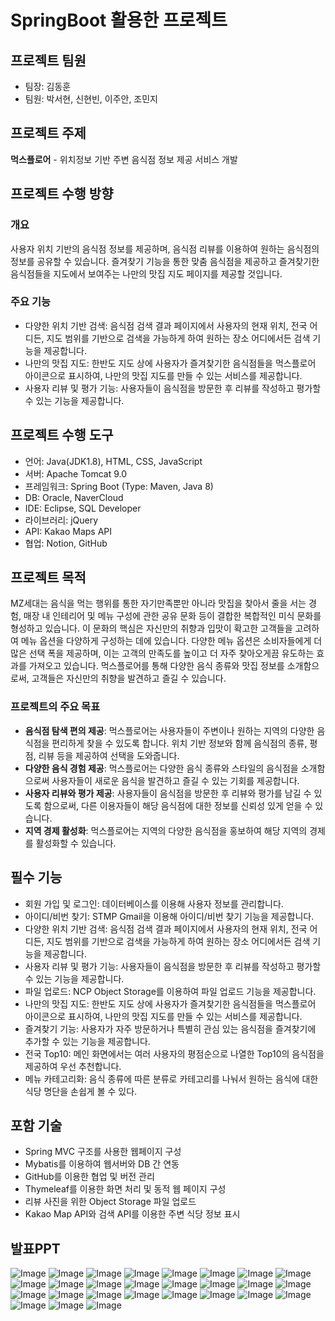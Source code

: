# SpringBoot 활용한 프로젝트 

## 프로젝트 팀원
- 팀장: 김동훈
- 팀원: 박서현, 신현빈, 이주안, 조민지

## 프로젝트 주제
**먹스플로어** - 위치정보 기반 주변 음식점 정보 제공 서비스 개발

## 프로젝트 수행 방향

### 개요
사용자 위치 기반의 음식점 정보를 제공하며, 음식점 리뷰를 이용하여 원하는 음식점의 정보를 공유할 수 있습니다. 즐겨찾기 기능을 통한 맞춤 음식점을 제공하고 즐겨찾기한 음식점들을 지도에서 보여주는 나만의 맛집 지도 페이지를 제공할 것입니다.

### 주요 기능
- 다양한 위치 기반 검색: 음식점 검색 결과 페이지에서 사용자의 현재 위치, 전국 어디든, 지도 범위를 기반으로 검색을 가능하게 하여 원하는 장소 어디에서든 검색 기능을 제공합니다.
- 나만의 맛집 지도: 한반도 지도 상에 사용자가 즐겨찾기한 음식점들을 먹스플로어 아이콘으로 표시하여, 나만의 맛집 지도를 만들 수 있는 서비스를 제공합니다.
- 사용자 리뷰 및 평가 기능: 사용자들이 음식점을 방문한 후 리뷰를 작성하고 평가할 수 있는 기능을 제공합니다.

## 프로젝트 수행 도구
- 언어: Java(JDK1.8), HTML, CSS, JavaScript
- 서버: Apache Tomcat 9.0
- 프레임워크: Spring Boot (Type: Maven, Java 8)
- DB: Oracle, NaverCloud
- IDE: Eclipse, SQL Developer
- 라이브러리: jQuery
- API: Kakao Maps API
- 협업: Notion, GitHub

## 프로젝트 목적
MZ세대는 음식을 먹는 행위를 통한 자기만족뿐만 아니라 맛집을 찾아서 줄을 서는 경험, 매장 내 인테리어 및 메뉴 구성에 관한 공유 문화 등이 결합한 복합적인 미식 문화를 형성하고 있습니다. 이 문화의 핵심은 자신만의 취향과 입맛이 확고한 고객들을 고려하여 메뉴 옵션을 다양하게 구성하는 데에 있습니다. 다양한 메뉴 옵션은 소비자들에게 더 많은 선택 폭을 제공하며, 이는 고객의 만족도를 높이고 더 자주 찾아오게끔 유도하는 효과를 가져오고 있습니다. 먹스플로어를 통해 다양한 음식 종류와 맛집 정보를 소개함으로써, 고객들은 자신만의 취향을 발견하고 즐길 수 있습니다.

### 프로젝트의 주요 목표
- **음식점 탐색 편의 제공**: 먹스플로어는 사용자들이 주변이나 원하는 지역의 다양한 음식점을 편리하게 찾을 수 있도록 합니다. 위치 기반 정보와 함께 음식점의 종류, 평점, 리뷰 등을 제공하여 선택을 도와줍니다.
- **다양한 음식 경험 제공**: 먹스플로어는 다양한 음식 종류와 스타일의 음식점을 소개함으로써 사용자들이 새로운 음식을 발견하고 즐길 수 있는 기회를 제공합니다.
- **사용자 리뷰와 평가 제공**: 사용자들이 음식점을 방문한 후 리뷰와 평가를 남길 수 있도록 함으로써, 다른 이용자들이 해당 음식점에 대한 정보를 신뢰성 있게 얻을 수 있습니다.
- **지역 경제 활성화**: 먹스플로어는 지역의 다양한 음식점을 홍보하여 해당 지역의 경제를 활성화할 수 있습니다.

## 필수 기능
- 회원 가입 및 로그인: 데이터베이스를 이용해 사용자 정보를 관리합니다.
- 아이디/비번 찾기: STMP Gmail을 이용해 아이디/비번 찾기 기능을 제공합니다.
- 다양한 위치 기반 검색: 음식점 검색 결과 페이지에서 사용자의 현재 위치, 전국 어디든, 지도 범위를 기반으로 검색을 가능하게 하여 원하는 장소 어디에서든 검색 기능을 제공합니다.
- 사용자 리뷰 및 평가 기능: 사용자들이 음식점을 방문한 후 리뷰를 작성하고 평가할 수 있는 기능을 제공합니다.
- 파일 업로드: NCP Object Storage를 이용하여 파일 업로드 기능을 제공합니다.
- 나만의 맛집 지도: 한반도 지도 상에 사용자가 즐겨찾기한 음식점들을 먹스플로어 아이콘으로 표시하여, 나만의 맛집 지도를 만들 수 있는 서비스를 제공합니다.
- 즐겨찾기 기능: 사용자가 자주 방문하거나 특별히 관심 있는 음식점을 즐겨찾기에 추가할 수 있는 기능을 제공합니다.
- 전국 Top10: 메인 화면에서는 여러 사용자의 평점순으로 나열한 Top10의 음식점을 제공하여 우선 추천합니다.
- 메뉴 카테고리화: 음식 종류에 따른 분류로 카테고리를 나눠서 원하는 음식에 대한 식당 명단을 손쉽게 볼 수 있다.

## 포함 기술
- Spring MVC 구조를 사용한 웹페이지 구성
- Mybatis를 이용하여 웹서버와 DB 간 연동
- GitHub를 이용한 협업 및 버전 관리
- Thymeleaf를 이용한 화면 처리 및 동적 웹 페이지 구성
- 리뷰 사진을 위한 Object Storage 파일 업로드
- Kakao Map API와 검색 API를 이용한 주변 식당 정보 표시

## 발표PPT
![Image](https://github.com/user-attachments/assets/ea0c0ccd-0158-4e83-936e-823d77375de8)
![Image](https://github.com/user-attachments/assets/771881f5-a69d-44b7-9648-39ee0e96f093)
![Image](https://github.com/user-attachments/assets/113d2eba-b7a3-49d4-bc25-8297178decf9)
![Image](https://github.com/user-attachments/assets/3d1cf9c7-6a76-4495-a564-8e407c5e56da)
![Image](https://github.com/user-attachments/assets/d1362db1-305b-4152-b9b9-c29809da693f)
![Image](https://github.com/user-attachments/assets/a0f3a8fe-6907-4d51-860b-b63b5f979ad5)
![Image](https://github.com/user-attachments/assets/14c02b54-42e9-4a0e-8e89-9cb40a122ae5)
![Image](https://github.com/user-attachments/assets/b7c3f6fb-3d7b-4682-9ba0-90fdad2bd1a4)
![Image](https://github.com/user-attachments/assets/e67a10b7-437b-4b46-a343-c9d28fc278a1)
![Image](https://github.com/user-attachments/assets/d3a65873-e776-47d6-92b2-a268e2550138)
![Image](https://github.com/user-attachments/assets/efba4548-788f-4243-ba06-1c9f7ec0601f)
![Image](https://github.com/user-attachments/assets/96cd279f-bbcc-4991-b904-310c2f346a07)
![Image](https://github.com/user-attachments/assets/ed7a4501-401b-46e5-a9c7-c2ba3c0c8a55)
![Image](https://github.com/user-attachments/assets/442fe349-b9ce-4850-9411-0e38b57b5987)
![Image](https://github.com/user-attachments/assets/87f826ce-1bdc-4526-abac-46ed65be181f)
![Image](https://github.com/user-attachments/assets/e3639f47-cf7f-46e9-8e5c-a2065974d9ea)
![Image](https://github.com/user-attachments/assets/7a294af1-1710-411b-9bb8-b859d3815594)
![Image](https://github.com/user-attachments/assets/f02022aa-c5e0-47ff-a3ac-313fff5ab2dc)
![Image](https://github.com/user-attachments/assets/a1f19d0b-3ebc-428c-a440-fb9e9e504b49)
![Image](https://github.com/user-attachments/assets/13697067-f7ff-4efd-8cdf-5446d943bde6)
![Image](https://github.com/user-attachments/assets/71bbe104-6af8-4e20-821b-a0ecd7b42a04)
![Image](https://github.com/user-attachments/assets/25434dc3-f522-4dd7-82be-cd2bb9b9b967)
![Image](https://github.com/user-attachments/assets/28c5a786-1e37-48c3-8e73-c05474d9bf7b)
![Image](https://github.com/user-attachments/assets/81d3bd0e-c703-4c3b-b969-6d79a86bfeb4)
![Image](https://github.com/user-attachments/assets/16747856-61a1-43a5-baaa-9b7b725e36a1)
![Image](https://github.com/user-attachments/assets/aefb0bf8-85c6-4554-85cd-42f48e75b973)
![Image](https://github.com/user-attachments/assets/2ce67874-7b61-4fcc-9d32-60ce325072bd)
